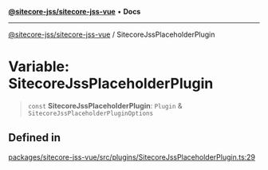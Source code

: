 [**@sitecore-jss/sitecore-jss-vue**](../README.md) • **Docs**

***

[@sitecore-jss/sitecore-jss-vue](../README.md) / SitecoreJssPlaceholderPlugin

# Variable: SitecoreJssPlaceholderPlugin

> `const` **SitecoreJssPlaceholderPlugin**: `Plugin` & `SitecoreJssPlaceholderPluginOptions`

## Defined in

[packages/sitecore-jss-vue/src/plugins/SitecoreJssPlaceholderPlugin.ts:29](https://github.com/Sitecore/jss/blob/f1572afbfc8b17fc798c9a1c6949529e432bf0ed/packages/sitecore-jss-vue/src/plugins/SitecoreJssPlaceholderPlugin.ts#L29)
